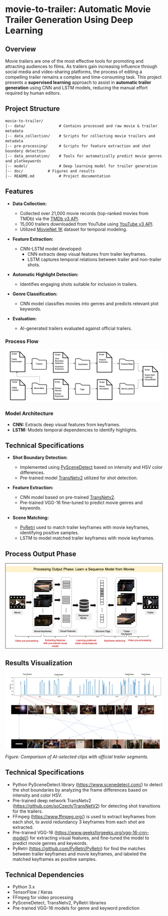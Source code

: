 # movie-to-trailer: Automatic Movie Trailer Generation Using Deep Learning

## Overview
Movie trailers are one of the most effective tools for promoting and attracting audiences to films. As trailers gain increasing influence through social media and video-sharing platforms, the process of editing a compelling trailer remains a complex and time-consuming task. This project presents a **supervised learning** approach to assist in **automatic trailer generation** using CNN and LSTM models, reducing the manual effort required by human editors.

## Project Structure

```
movie-to-trailer/
│-- data/               # Contains processed and raw movie & trailer metadata
│-- data_collection/    # Scripts for collecting movie trailers and metadata
│-- pre-processing/     # Scripts for feature extraction and shot boundary detection
│-- data_annotation/    # Tools for automatically predict movie genres and plotkeywords
│-- model/              # Deep learning model for trailer generation
│-- doc/           # Figures and results
│-- README.md           # Project documentation
```

## Features

- **Data Collection:**
  - Collected over 21,000 movie records (top-ranked movies from TMDb) via the [TMDb v3 API](https://pypi.org/project/tmdbv3api/).
  - 15,000 trailers downloaded from YouTube using [YouTube v3 API](https://developers.google.com/youtube/v3).
  - Utilized [MovieNet 1K](https://movienet.github.io/) dataset for temporal modeling.

- **Feature Extraction:**
  - CNN-LSTM model developed:
    - CNN extracts deep visual features from trailer keyframes.
    - LSTM captures temporal relations between trailer and non-trailer shots.

- **Automatic Highlight Detection:**
  - Identifies engaging shots suitable for inclusion in trailers.

- **Genre Classification:**
  - CNN model classifies movies into genres and predicts relevant plot keywords.

- **Evaluation:**
  - AI-generated trailers evaluated against official trailers.

### Process Flow

![Process Flow Chart](docs/figures/processingflowchart.png)

### Model Architecture

- **CNN:** Extracts deep visual features from keyframes.
- **LSTM:** Models temporal dependencies to identify highlights.

## Technical Specifications

- **Shot Boundary Detection:**
  - Implemented using [PySceneDetect](https://www.scenedetect.com/) based on intensity and HSV color differences.
  - Pre-trained model [TransNetv2](https://github.com/soCzech/TransNetV2) utilized for shot detection.

- **Feature Extraction:**
  - CNN model based on pre-trained [TransNetv2](https://github.com/soCzech/TransNetV2).
  - Pre-trained VGG-16 fine-tuned to predict movie genres and keywords.

- **Scene Matching:**
  - [PyRetri](https://github.com/PyRetri/PyRetri) used to match trailer keyframes with movie keyframes, identifying positive samples.
  - LSTM to model matched trailer keyframes with movie keyframes.

## Process Output Phase

![Process Flowchart](docs/figures/processoutputphase.png)

## Results Visualization

![Example Trailer Generation](docs/figures/pulpfictionvisualize.png)

*Figure: Comparison of AI-selected clips with official trailer segments.*

## Technical Specifications
- Python PySceneDetect library (https://www.scenedetect.com/) to detect the shot boundaries by analyzing the frame differences based on intensity and color HSV.
- Pre-trained deep network TransNetv2 (https://github.com/soCzech/TransNetV2) for detecting shot transitions for the trailers.
- FFmpeg (https://www.ffmpeg.org/) is used to extract keyframes from each shot, to avoid redundancy 3 keyframes from each shot are extracted.
- Pre-trained VGG-16 (https://www.geeksforgeeks.org/vgg-16-cnn-model/) for extracting visual features, and fine-tuned the model to predict movie genres and keywords.
- PyRetri (https://github.com/PyRetri/PyRetri) for find the matches between trailer keyframes and movie keyframes, and labeled the matched keyframes as positive samples.

## Technical Dependencies

- Python 3.x
- TensorFlow / Keras
- FFmpeg for video processing
- PySceneDetect, TransNetv2, PyRetri libraries
- Pre-trained VGG-16 models for genre and keyword prediction

